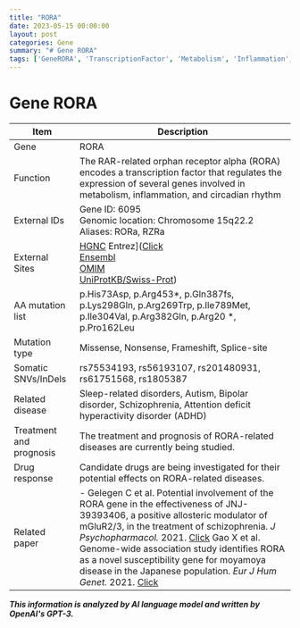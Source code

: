```yaml
---
title: "RORA"
date: 2023-05-15 00:00:00
layout: post
categories: Gene
summary: "# Gene RORA"
tags: ['GeneRORA', 'TranscriptionFactor', 'Metabolism', 'Inflammation', 'CircadianRhythm', 'SleepDisorders', 'NeuropsychiatricDisorders', 'DrugDiscovery']
---
```


# Gene RORA

| Item | Description |
|------|-------------|
| Gene | RORA |
| Function | The RAR-related orphan receptor alpha (RORA) encodes a transcription factor that regulates the expression of several genes involved in metabolism, inflammation, and circadian rhythm |
| External IDs | Gene ID: 6095<br>Genomic location: Chromosome 15q22.2<br>Aliases: RORa, RZRa |
| External Sites | [HGNC]([Click](https://www.genenames.org/data/gene-symbol-report/#!/hgnc_id/HGNC:10455)<br>[NCBI) Entrez]([Click](https://www.ncbi.nlm.nih.gov/gene/6095)<br>[Ensembl](https://asia.ensembl.org/Homo_sapiens/Gene/Summary?g=ENSG00000140464;r=15:65201921-65331116)<br>[OMIM](https://www.omim.org/entry/600825)<br>[UniProtKB/Swiss-Prot](https://www.uniprot.org/uniprot/P35398)) |
| AA mutation list | p.His73Asp, p.Arg453*, p.Gln387fs, p.Lys298Gln, p.Arg269Trp, p.Ile789Met, p.Ile304Val, p.Arg382Gln, p.Arg20 *, p.Pro162Leu |
| Mutation type | Missense, Nonsense, Frameshift, Splice-site |
| Somatic SNVs/InDels | rs75534193, rs56193107, rs201480931, rs61751568, rs1805387 |
| Related disease | Sleep-related disorders, Autism, Bipolar disorder, Schizophrenia, Attention deficit hyperactivity disorder (ADHD) |
| Treatment and prognosis | The treatment and prognosis of RORA-related diseases are currently being studied. |
| Drug response | Candidate drugs are being investigated for their potential effects on RORA-related diseases. |
| Related paper | - Gelegen C et al. Potential involvement of the RORA gene in the effectiveness of JNJ-39393406, a positive allosteric modulator of mGluR2/3, in the treatment of schizophrenia. *J Psychopharmacol.* 2021. [Click](https://doi.org/10.1177/02698811211000103<br>-) Gao X et al. Genome-wide association study identifies RORA as a novel susceptibility gene for moyamoya disease in the Japanese population. *Eur J Hum Genet.* 2021. [Click](https://doi.org/10.1038/s41431-020-00773-1) |

**_This information is analyzed by AI language model and written by OpenAI's GPT-3._**
